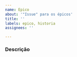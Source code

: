 ```yaml
---
name: Epico
about: '"Issue" para os épicos'
title: ''
labels: epico, historia
assignees: ''

---
```


### Descrição
